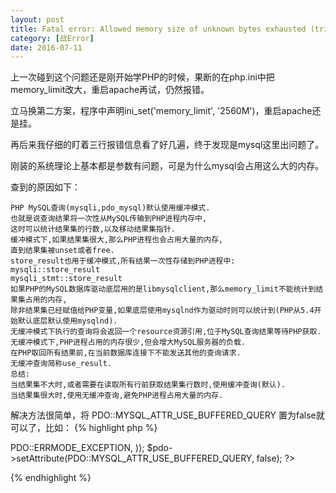 ```yaml
---
layout: post
title: Fatal error: Allowed memory size of unknown bytes exhausted (tried to allocate 32 bytes) in unknown.php on line unknown
category: [战Error]
date: 2016-07-11
---
```

上一次碰到这个问题还是刚开始学PHP的时候，果断的在php.ini中把memory_limit改大，重启apache再试，仍然报错。

立马换第二方案，程序中声明ini_set('memory_limit', '2560M')，重启apache还是挂。

再后来我仔细的盯着三行报错信息看了好几遍，终于发现是mysql这里出问题了。
<!-- more -->

刚装的系统理论上基本都是参数有问题，可是为什么mysql会占用这么大的内存。

查到的原因如下：
	
	PHP MySQL查询(mysqli,pdo_mysql)默认使用缓冲模式.
	也就是说查询结果将一次性从MySQL传输到PHP进程内存中,
	这时可以统计结果集的行数,以及移动结果集指针.
	缓冲模式下,如果结果集很大,那么PHP进程也会占用大量的内存,
	直到结果集被unset或者free.
	store_result也用于缓冲模式,所有结果一次性存储到PHP进程中:
	mysqli::store_result
	mysqli_stmt::store_result
	如果PHP的MySQL数据库驱动底层用的是libmysqlclient,那么memory_limit不能统计到结果集占用的内存,
	除非结果集已经赋值给PHP变量,如果底层使用mysqlnd作为驱动时则可以统计到(PHP从5.4开始默认底层默认使用mysqlnd).
	无缓冲模式下执行的查询将会返回一个resource资源引用,位于MySQL查询结果等待PHP获取.
	无缓冲模式下,PHP进程占用的内存很少,但会增大MySQL服务器的负载.
	在PHP取回所有结果前,在当前数据库连接下不能发送其他的查询请求.
	无缓冲查询简称use_result.
	总结:
	当结果集不大时,或者需要在读取所有行前获取结果集行数时,使用缓冲查询(默认).
	当结果集很大时,使用无缓冲查询,避免PHP进程占用大量的内存.

解决方法很简单，将 PDO::MYSQL_ATTR_USE_BUFFERED_QUERY 置为false就可以了，比如：
{% highlight php %}
<?php
	$pdo = new PDO('mysql:host=127.0.0.1', 'foo', 'bar', array(
	    PDO::ATTR_ERRMODE=>PDO::ERRMODE_EXCEPTION,
	));
	$pdo->setAttribute(PDO::MYSQL_ATTR_USE_BUFFERED_QUERY, false);
?>
{% endhighlight %}

